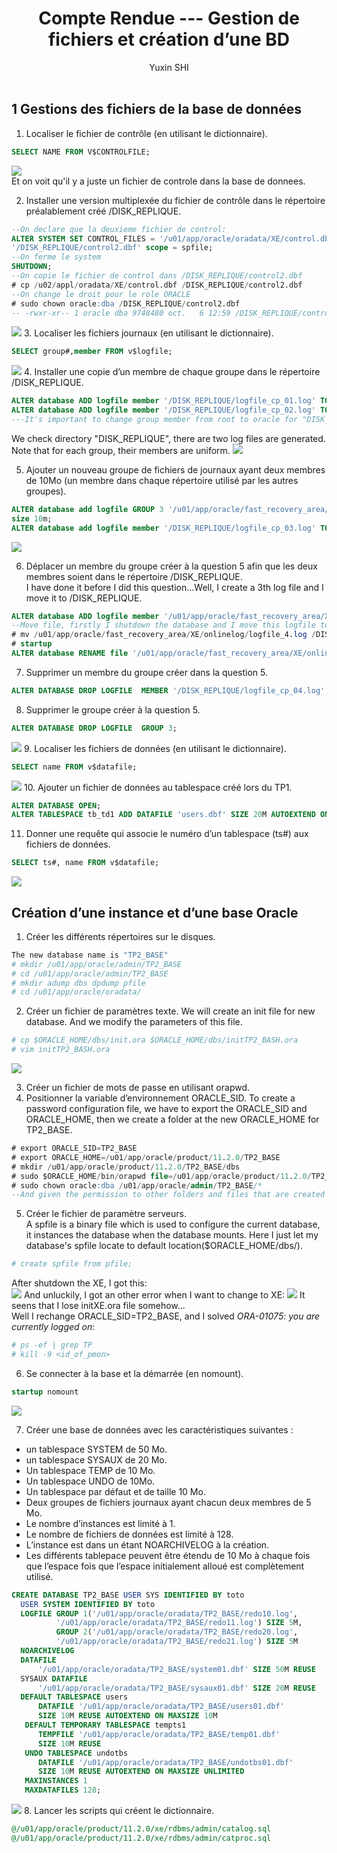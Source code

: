 # <center>Compte Rendue --- Gestion de fichiers et création d’une BD
</center>
<center>Yuxin SHI</center>   
<br/>

## 1 Gestions des fichiers de la base de données

1. Localiser le fichier de contrôle (en utilisant le dictionnaire).
```sql
SELECT NAME FROM V$CONTROLFILE;
```
![](/home/tearsyu/Pictures/tp2_bd1.png)   
Et on voit qu'il y a juste un fichier de controle dans la base de donnees.

2. Installer une version multiplexée du fichier de contrôle dans le répertoire préalablement créé /DISK_REPLIQUE.
```sql
--On declare que la deuxieme fichier de control:
ALTER SYSTEM SET CONTROL_FILES = '/u01/app/oracle/oradata/XE/control.dbf',
'/DISK_REPLIQUE/control2.dbf' scope = spfile;
--On ferme le system
SHUTDOWN;
--On copie le fichier de control dans /DISK_REPLIQUE/control2.dbf
# cp /u02/appl/oradata/XE/control.dbf /DISK_REPLIQUE/control2.dbf
--On change le droit pour le role ORACLE
# sudo chown oracle:dba /DISK_REPLIQUE/control2.dbf
-- -rwxr-xr-- 1 oracle dba 9748480 oct.   6 12:59 /DISK_REPLIQUE/control2.dbf*
```
![](/home/tearsyu/Pictures/tp2_db2.png)
3. Localiser les fichiers journaux (en utilisant le dictionnaire).
```sql
SELECT group#,member FROM v$logfile;
```
![](/home/tearsyu/Pictures/tp2_bd3.png)
4. Installer une copie d’un membre de chaque groupe dans le répertoire /DISK_REPLIQUE.
```sql
ALTER database ADD logfile member '/DISK_REPLIQUE/logfile_cp_01.log' TO GROUP 2;
ALTER database ADD logfile member '/DISK_REPLIQUE/logfile_cp_02.log' TO GROUP 1;
---It's important to change group member from root to oracle for "DISK_REPLIQUE", or the error of permission occurs.
```
We check directory "DISK_REPLIQUE", there are two log files are generated. Note that for each group, their members are uniform.
![](/home/tearsyu/Pictures/tp2_4.png)

5. Ajouter un nouveau groupe de fichiers de journaux ayant deux membres de 10Mo (un membre dans chaque répertoire utilisé par les autres groupes).
```sql
ALTER database add logfile GROUP 3 '/u01/app/oracle/fast_recovery_area/XE/onlinelog/logfile_3.log'
size 10m;
ALTER database add logfile member '/DISK_REPLIQUE/logfile_cp_03.log' TO GROUP 3;
```
![](/home/tearsyu/Pictures/tp2_5.png)

6. Déplacer un membre du groupe créer à la question 5 afin que les deux membres soient dans le répertoire /DISK_REPLIQUE.   
I have done it before I did this question...Well, I create a 3th log file and I move it to /DISK_REPLIQUE.
```sql
ALTER database ADD logfile member '/u01/app/oracle/fast_recovery_area/XE/onlinelog/logfile_4.log' TO GROUP 3;
--Move file, firstly I shutdown the database and I move this logfile to /DISK_REPLIQUE, and I startup the database then I alter this action I did.
# mv /u01/app/oracle/fast_recovery_area/XE/onlinelog/logfile_4.log /DISK_REPLIQUE/logfile_cp_04.log
# startup
ALTER database RENAME file '/u01/app/oracle/fast_recovery_area/XE/onlinelog/logfile_4.log' TO '/DISK_REPLIQUE/logfile_cp_04.log';
```
7. Supprimer un membre du groupe créer dans la question 5.
```sql
ALTER DATABASE DROP LOGFILE  MEMBER '/DISK_REPLIQUE/logfile_cp_04.log';
```
8. Supprimer le groupe créer à la question 5.
```sql
ALTER DATABASE DROP LOGFILE  GROUP 3;
```
![](/home/tearsyu/Pictures/tp2_8.png)
9. Localiser les fichiers de données (en utilisant le dictionnaire).
```sql
SELECT name FROM v$datafile;
```
![](/home/tearsyu/Pictures/tp2_9.png)
10. Ajouter un fichier de données au tablespace créé lors du TP1.
```sql
ALTER DATABASE OPEN;
ALTER TABLESPACE tb_td1 ADD DATAFILE 'users.dbf' SIZE 20M AUTOEXTEND ON;
```
11. Donner une requête qui associe le numéro d’un tablespace (ts#) aux fichiers de données.
```sql
SELECT ts#, name FROM v$datafile;
```
![](/home/tearsyu/Pictures/tp2_11.png)

## Création d’une instance et d’une base Oracle
1. Créer les différents répertoires sur le disques.
```bash
The new database name is "TP2_BASE"
# mkdir /u01/app/oracle/admin/TP2_BASE
# cd /u01/app/oracle/admin/TP2_BASE
# mkdir adump dbs dpdump pfile
# cd /u01/app/oracle/oradata/
```
2. Créer un fichier de paramètres texte.
We will create an init file for new database. And we modify the parameters of this file.
```bash
# cp $ORACLE_HOME/dbs/init.ora $ORACLE_HOME/dbs/initTP2_BASH.ora
# vim initTP2_BASH.ora
```
![](/home/tearsyu/Pictures/TP2_2.2.png)

3. Créer un fichier de mots de passe en utilisant orapwd.
4. Positionner la variable d’environnement ORACLE_SID.
To create a password configuration file, we have to export the ORACLE_SID and ORACLE_HOME, then we create a folder at the new ORACLE_HOME for TP2_BASE.
```sql
# export ORACLE_SID=TP2_BASE
# export ORACLE_HOME=/u01/app/oracle/product/11.2.0/TP2_BASE
# mkdir /u01/app/oracle/product/11.2.0/TP2_BASE/dbs
# sudo $ORACLE_HOME/bin/orapwd file=/u01/app/oracle/product/11.2.0/TP2_BASE/dbs/pwdTP2_BASE.ora
# sudo chown oracle:dba /u01/app/oracle/admin/TP2_BASE/*
--And given the permission to other folders and files that are created to oracle:dba.
```

5. Créer le fichier de paramètre serveurs.   
A spfile is a binary file which is used to configure the current database, it instances the database when the database mounts. Here I just let my database's spfile locate to default location($ORACLE_HOME/dbs/).
```bash
# create spfile from pfile;
```
After shutdown the XE, I got this:  
![](/home/tearsyu/Pictures/tp2_error.png)
And unluckily, I got an other error when I want to change to XE:
![](/home/tearsyu/Pictures/tp2_error2.png)
It seens that I lose initXE.ora file somehow...    
Well I rechange ORACLE_SID=TP2_BASE, and I solved *ORA-01075: you are currently logged on*:
```bash
# ps -ef | grep TP
# kill -9 <id_of_pmon>
```

6. Se connecter à la base et la démarrée (en nomount).  
```sql
startup nomount
```
![](/home/tearsyu/Pictures/tp2_26.png)

7. Créer une base de données avec les caractéristiques suivantes :
  - un tablespace SYSTEM de 50 Mo.
  - un tablespace SYSAUX de 20 Mo.
  - Un tablespace TEMP de 10 Mo.
  - Un tablespace UNDO de 10Mo.
  - Un tablespace par défaut et de taille 10 Mo.
  - Deux groupes de fichiers journaux ayant chacun deux membres de 5 Mo.
  - Le nombre d’instances est limité à 1.
  - Le nombre de fichiers de données est limité à 128.
  - L’instance est dans un étant NOARCHIVELOG à la création.
  - Les différents tablepace peuvent être étendu de 10 Mo à chaque fois que l’espace fois que l’espace initialement alloué est complètement utilisé.
```sql
CREATE DATABASE TP2_BASE USER SYS IDENTIFIED BY toto
  USER SYSTEM IDENTIFIED BY toto
  LOGFILE GROUP 1('/u01/app/oracle/oradata/TP2_BASE/redo10.log',
          '/u01/app/oracle/oradata/TP2_BASE/redo11.log') SIZE 5M,
          GROUP 2('/u01/app/oracle/oradata/TP2_BASE/redo20.log',
          '/u01/app/oracle/oradata/TP2_BASE/redo21.log') SIZE 5M
  NOARCHIVELOG
  DATAFILE
      '/u01/app/oracle/oradata/TP2_BASE/system01.dbf' SIZE 50M REUSE
  SYSAUX DATAFILE
      '/u01/app/oracle/oradata/TP2_BASE/sysaux01.dbf' SIZE 20M REUSE
  DEFAULT TABLESPACE users
      DATAFILE '/u01/app/oracle/oradata/TP2_BASE/users01.dbf'
      SIZE 10M REUSE AUTOEXTEND ON MAXSIZE 10M
   DEFAULT TEMPORARY TABLESPACE tempts1
      TEMPFILE '/u01/app/oracle/oradata/TP2_BASE/temp01.dbf'
      SIZE 10M REUSE
   UNDO TABLESPACE undotbs
      DATAFILE '/u01/app/oracle/oradata/TP2_BASE/undotbs01.dbf'
      SIZE 10M REUSE AUTOEXTEND ON MAXSIZE UNLIMITED
   MAXINSTANCES 1
   MAXDATAFILES 128;
```
![](/home/tearsyu/Pictures/TP2_28.png)
8. Lancer les scripts qui créent le dictionnaire.    
```sql
@/u01/app/oracle/product/11.2.0/xe/rdbms/admin/catalog.sql
@/u01/app/oracle/product/11.2.0/xe/rdbms/admin/catproc.sql
```
